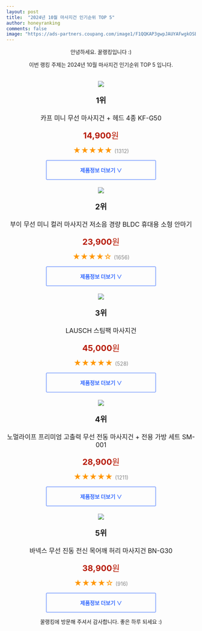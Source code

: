 ```yaml
---
layout: post
title:  "2024년 10월 마사지건 인기순위 TOP 5"
author: honeyranking
comments: false
image: "https://ads-partners.coupang.com/image1/F1QQKAP3gwpJAUYAFwgkOSBDrOavyFQZ9zHyuChdyjG53-bxL-RnRCgXwbt81_27pe0Ni6FS0yWN14j_I23a6612LwwZsMWzGlWmWgBgoBMobCARLZoAsJolw9clPwk8gmVM7blFHrKMci0ISaq8tYgCu_KWU9WEhM8GGb7kjj77z_vGYk1O_cYjtkfdfpsffTl-LBTsbqhWcKfxAWOPe3jMFA-rWmHzN3G3UC7Klm6HRhESeFKaY32ER40l25sTu90KlY7AIzBz3NUFuxZ7KWQ2pA8EzBJVRRY="
---
```

<p style="text-align: center;">안녕하세요. 꿀랭킹입니다 :)</p>
<p style="text-align: center;">이번 랭킹 주제는 2024년 10월 마사지건 인기순위 TOP 5 입니다.</p><center><img src="https://ads-partners.coupang.com/image1/F1QQKAP3gwpJAUYAFwgkOSBDrOavyFQZ9zHyuChdyjG53-bxL-RnRCgXwbt81_27pe0Ni6FS0yWN14j_I23a6612LwwZsMWzGlWmWgBgoBMobCARLZoAsJolw9clPwk8gmVM7blFHrKMci0ISaq8tYgCu_KWU9WEhM8GGb7kjj77z_vGYk1O_cYjtkfdfpsffTl-LBTsbqhWcKfxAWOPe3jMFA-rWmHzN3G3UC7Klm6HRhESeFKaY32ER40l25sTu90KlY7AIzBz3NUFuxZ7KWQ2pA8EzBJVRRY=" style="margin-top:20px" /></center><p style="text-align: center; font-size: 20px"><b>1위</b></p><p style="text-align: center; font-size: 17px">카프 미니 무선 마사지건 + 헤드 4종 KF-G50</p><p style="text-align: center;"><span style="color: #b61800; font-size: 22px;"><b>14,900</b>원</span></p><p style="text-align: center;"><span style="color: #ff9600; font-size: 20px;">★★★★★ </span><span style="color: #878787;">(1312)</span></p><center><a href="https://link.coupang.com/re/AFFSDP?lptag=AF3899140&subid=honeyrank&pageKey=6005810615&itemId=10883765833&vendorItemId=78163655663&traceid=V0-153-c9713c77b216f3fa&requestid=20241011090004525009633683&token=31850C%7CGM"><div style="font-size: 14px; display: inline-block; padding: 15px 90px; color: #346aff; border-radius: 2px; border: 1px solid #346aff; cursor: pointer;"><b>제품정보 더보기 &or;</b></div></a></center><center><img src="https://ads-partners.coupang.com/image1/OgwkmCMI7w8Z9PYsOrKY8FXEePg8g-3ddpi-2mzR8yibz3ZF0o3zxTo_TyUPwZ5rT3OIC_0-trLUwIn52GKoy8ZGE4CrtGPeQ33_74VnMEQVRXJUi59LrrHDDe1zCLstBvi9OsS_lt4KhGZKZ4LAeTu2PXSeTaHzbBWSuwMVwl1WfjILrx8VbFrHFjJWLl-M5Jo2RgEuCzFRTWpquS9puGjV3kgieqU3WH2VhD5w41jdVfPOrBc9Nwu24fSRRLqoMKxZPjVbfxJcr6zoCL5cNpP9fE8tu167R2QtqsP6yGK8vtnk2IlmhynQ" style="margin-top:20px" /></center><p style="text-align: center; font-size: 20px"><b>2위</b></p><p style="text-align: center; font-size: 17px">부이 무선 미니 컬러 마사지건 저소음 경량 BLDC 휴대용 소형 안마기</p><p style="text-align: center;"><span style="color: #b61800; font-size: 22px;"><b>23,900</b>원</span></p><p style="text-align: center;"><span style="color: #ff9600; font-size: 20px;">★★★★☆ </span><span style="color: #878787;">(1656)</span></p><center><a href="https://link.coupang.com/re/AFFSDP?lptag=AF3899140&subid=honeyrank&pageKey=7848994219&itemId=21389300627&vendorItemId=88446368620&traceid=V0-153-a72e5ef8952974f2&requestid=20241011090004525009633683&token=31850C%7CGM"><div style="font-size: 14px; display: inline-block; padding: 15px 90px; color: #346aff; border-radius: 2px; border: 1px solid #346aff; cursor: pointer;"><b>제품정보 더보기 &or;</b></div></a></center><center><img src="https://ads-partners.coupang.com/image1/ntMd7A-ZfuKuk-QvnuvQD7gJSyEf9_ovLjjMMiG6agB6DUtkHo6ZYnnz-reHWW6RLD0fAjK4zxQAqlUxqoHTvMDv-mPPK1OoafrN1vyOnTZJniqnPP0e93vRhSqhIlFeAE_jOqxy6sLkSR1iC8eioFUeDus3SyUGx1KGo85IgzhSyKNDdfdVM85QAgyC-_t7YWRjJSCpsE5qwS4xTGqctr8DD4UdQfzrqtUJJn1wEgq8p9PAJw1Te4PycKCoTz7Ptp-iS6eTJpal63L5ehhB1eJ6nRyWiQVjouGG" style="margin-top:20px" /></center><p style="text-align: center; font-size: 20px"><b>3위</b></p><p style="text-align: center; font-size: 17px">LAUSCH 스팀팩 마사지건</p><p style="text-align: center;"><span style="color: #b61800; font-size: 22px;"><b>45,000</b>원</span></p><p style="text-align: center;"><span style="color: #ff9600; font-size: 20px;">★★★★★ </span><span style="color: #878787;">(528)</span></p><center><a href="https://link.coupang.com/re/AFFSDP?lptag=AF3899140&subid=honeyrank&pageKey=4328394775&itemId=5048724620&vendorItemId=72358456771&traceid=V0-153-92e1236c0602f588&requestid=20241011090004525009633683&token=31850C%7CGM"><div style="font-size: 14px; display: inline-block; padding: 15px 90px; color: #346aff; border-radius: 2px; border: 1px solid #346aff; cursor: pointer;"><b>제품정보 더보기 &or;</b></div></a></center><center><img src="https://ads-partners.coupang.com/image1/9SAD9GwRKOroSVE_9XoTS4LI-Ephsfya3C_SyVr7ppUVG6jBqSTvlKR6orOiecCTKofcRIX39UUd5AyKe5DfaTZQLZ3vdVPnWDGtchUwvSKD_2nNjAkICLHXtbnOcPlrhdYd3ntG0B2ClES4gMIV8fAcR_tRyCYQv_m1JKdL8vtyXrweUPmLvipZcqeMfTBIhR1jvsQKnqrbM0VHAjSGfZ2dGlG6sk3FQMYCQ9yxcmTPtL46Uze4o3abAnYXxZgqxWfqv3hoxj0E2Uua9JK4FDBxfFOGW32i_4c=" style="margin-top:20px" /></center><p style="text-align: center; font-size: 20px"><b>4위</b></p><p style="text-align: center; font-size: 17px">노멀라이프 프리미엄 고출력 무선 전동 마사지건 + 전용 가방 세트 SM-001</p><p style="text-align: center;"><span style="color: #b61800; font-size: 22px;"><b>28,900</b>원</span></p><p style="text-align: center;"><span style="color: #ff9600; font-size: 20px;">★★★★★ </span><span style="color: #878787;">(1211)</span></p><center><a href="https://link.coupang.com/re/AFFSDP?lptag=AF3899140&subid=honeyrank&pageKey=7442516743&itemId=19356318976&vendorItemId=91169595897&traceid=V0-153-8def8c81950de8b8&requestid=20241011090004525009633683&token=31850C%7CGM"><div style="font-size: 14px; display: inline-block; padding: 15px 90px; color: #346aff; border-radius: 2px; border: 1px solid #346aff; cursor: pointer;"><b>제품정보 더보기 &or;</b></div></a></center><center><img src="https://ads-partners.coupang.com/image1/bWY9A5mpO6LIjX1ibT61MMnJ-_ujl0TgMD1lPGdoyyGY5bzV-S8RvQJcvzNg3xpPob2sl1k4sd124lVqpXHib2kE0VlwyhjtS4z5BE4jEmATxavP2O1AdfGa37dgkwsO7dLHijUXYX54wY-TIKqUtCr0JGgHLlH9Kx_SP6GlCDAyF1ofzQiBVoKDsNl12eggJrP1AQLjMDy4agRm_5UKW4lc67akT5rMFHzXw_YbwV5m9EDyVJIJ71oX13caUm0gHN-Im9KR3QBpU-70f_1DXio86ufqvfA_a6Q=" style="margin-top:20px" /></center><p style="text-align: center; font-size: 20px"><b>5위</b></p><p style="text-align: center; font-size: 17px">바넥스 무선 진동 전신 목어깨 허리 마사지건 BN-G30</p><p style="text-align: center;"><span style="color: #b61800; font-size: 22px;"><b>38,900</b>원</span></p><p style="text-align: center;"><span style="color: #ff9600; font-size: 20px;">★★★★☆ </span><span style="color: #878787;">(916)</span></p><center><a href="https://link.coupang.com/re/AFFSDP?lptag=AF3899140&subid=honeyrank&pageKey=5023130275&itemId=6738726674&vendorItemId=74031652232&traceid=V0-153-0378d502f9ea41a9&requestid=20241011090004525009633683&token=31850C%7CGM"><div style="font-size: 14px; display: inline-block; padding: 15px 90px; color: #346aff; border-radius: 2px; border: 1px solid #346aff; cursor: pointer;"><b>제품정보 더보기 &or;</b></div></a></center><p style="text-align: center;">꿀랭킹에 방문해 주셔서 감사합니다. 좋은 하루 되세요 :)</p>